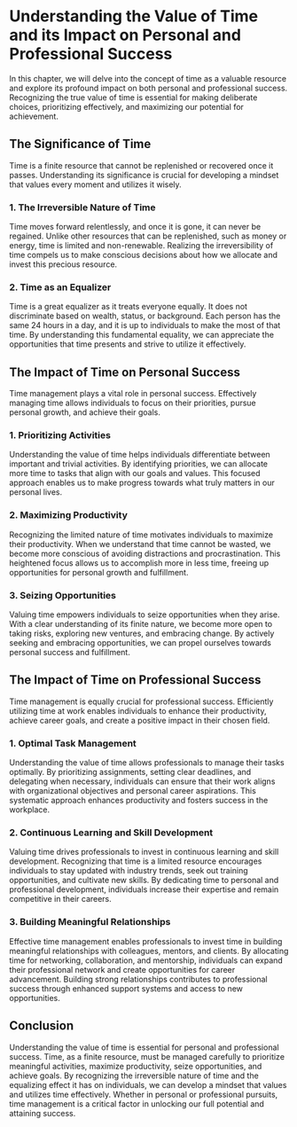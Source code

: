 Understanding the Value of Time and its Impact on Personal and Professional Success
============================================================================================

In this chapter, we will delve into the concept of time as a valuable resource and explore its profound impact on both personal and professional success. Recognizing the true value of time is essential for making deliberate choices, prioritizing effectively, and maximizing our potential for achievement.

**The Significance of Time**
----------------------------

Time is a finite resource that cannot be replenished or recovered once it passes. Understanding its significance is crucial for developing a mindset that values every moment and utilizes it wisely.

### **1. The Irreversible Nature of Time**

Time moves forward relentlessly, and once it is gone, it can never be regained. Unlike other resources that can be replenished, such as money or energy, time is limited and non-renewable. Realizing the irreversibility of time compels us to make conscious decisions about how we allocate and invest this precious resource.

### **2. Time as an Equalizer**

Time is a great equalizer as it treats everyone equally. It does not discriminate based on wealth, status, or background. Each person has the same 24 hours in a day, and it is up to individuals to make the most of that time. By understanding this fundamental equality, we can appreciate the opportunities that time presents and strive to utilize it effectively.

**The Impact of Time on Personal Success**
------------------------------------------

Time management plays a vital role in personal success. Effectively managing time allows individuals to focus on their priorities, pursue personal growth, and achieve their goals.

### **1. Prioritizing Activities**

Understanding the value of time helps individuals differentiate between important and trivial activities. By identifying priorities, we can allocate more time to tasks that align with our goals and values. This focused approach enables us to make progress towards what truly matters in our personal lives.

### **2. Maximizing Productivity**

Recognizing the limited nature of time motivates individuals to maximize their productivity. When we understand that time cannot be wasted, we become more conscious of avoiding distractions and procrastination. This heightened focus allows us to accomplish more in less time, freeing up opportunities for personal growth and fulfillment.

### **3. Seizing Opportunities**

Valuing time empowers individuals to seize opportunities when they arise. With a clear understanding of its finite nature, we become more open to taking risks, exploring new ventures, and embracing change. By actively seeking and embracing opportunities, we can propel ourselves towards personal success and fulfillment.

**The Impact of Time on Professional Success**
----------------------------------------------

Time management is equally crucial for professional success. Efficiently utilizing time at work enables individuals to enhance their productivity, achieve career goals, and create a positive impact in their chosen field.

### **1. Optimal Task Management**

Understanding the value of time allows professionals to manage their tasks optimally. By prioritizing assignments, setting clear deadlines, and delegating when necessary, individuals can ensure that their work aligns with organizational objectives and personal career aspirations. This systematic approach enhances productivity and fosters success in the workplace.

### **2. Continuous Learning and Skill Development**

Valuing time drives professionals to invest in continuous learning and skill development. Recognizing that time is a limited resource encourages individuals to stay updated with industry trends, seek out training opportunities, and cultivate new skills. By dedicating time to personal and professional development, individuals increase their expertise and remain competitive in their careers.

### **3. Building Meaningful Relationships**

Effective time management enables professionals to invest time in building meaningful relationships with colleagues, mentors, and clients. By allocating time for networking, collaboration, and mentorship, individuals can expand their professional network and create opportunities for career advancement. Building strong relationships contributes to professional success through enhanced support systems and access to new opportunities.

**Conclusion**
--------------

Understanding the value of time is essential for personal and professional success. Time, as a finite resource, must be managed carefully to prioritize meaningful activities, maximize productivity, seize opportunities, and achieve goals. By recognizing the irreversible nature of time and the equalizing effect it has on individuals, we can develop a mindset that values and utilizes time effectively. Whether in personal or professional pursuits, time management is a critical factor in unlocking our full potential and attaining success.
